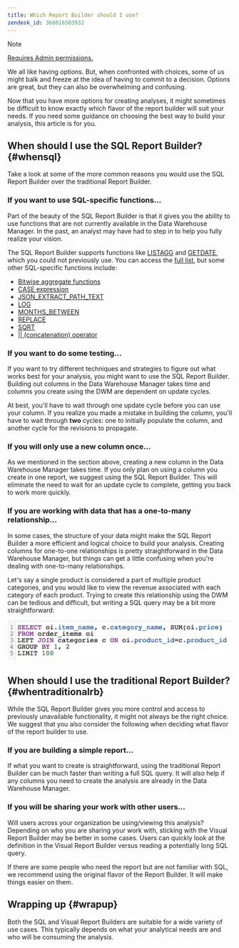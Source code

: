 ```yaml
---
title: Which Report Builder should I use?
zendesk_id: 360016503932
---
```


>[!NOTE]
>
>[Requires Admin permissions.](../../administrator/user-management/user-management.md)

We all like having options. But, when confronted with choices, some of us might balk and freeze at the idea of having to commit to a decision. Options are great, but they can also be overwhelming and confusing.

Now that you have more options for creating analyses, it might sometimes be difficult to know exactly which flavor of the report builder will suit your needs. If you need some guidance on choosing the best way to build your analysis, this article is for you.

## When should I use the SQL Report Builder? {#whensql}

Take a look at some of the more common reasons you would use the SQL Report Builder over the traditional Report Builder.

### If you want to use SQL-specific functions…

Part of the beauty of the SQL Report Builder is that it gives you the ability to use functions that are not currently available in the Data Warehouse Manager. In the past, an analyst may have had to step in to help you fully realize your vision.

The SQL Report Builder supports functions like [LISTAGG](https://docs.aws.amazon.com/redshift/latest/dg/r_LISTAGG.html) and [GETDATE](https://docs.aws.amazon.com/redshift/latest/dg/r_GETDATE.html), which you could not previously use. You can access the [full list](https://docs.aws.amazon.com/redshift/latest/dg/c_SQL_functions.html), but some other SQL-specific functions include:

* [Bitwise aggregate functions](https://docs.aws.amazon.com/redshift/latest/dg/c_bitwise_aggregate_functions.html)
* [CASE expression](https://docs.aws.amazon.com/redshift/latest/dg/r_CASE_function.html)
* [JSON_EXTRACT_PATH_TEXT](https://docs.aws.amazon.com/redshift/latest/dg/JSON_EXTRACT_PATH_TEXT.html)
* [LOG](https://docs.aws.amazon.com/redshift/latest/dg/r_LOG.html)
* [MONTHS_BETWEEN](https://docs.aws.amazon.com/redshift/latest/dg/r_MONTHS_BETWEEN_function.html)
* [REPLACE](https://docs.aws.amazon.com/redshift/latest/dg/r_REPLACE.html)
* [SQRT](https://docs.aws.amazon.com/redshift/latest/dg/r_SQRT.html)
* [&#124;&#124; (concatenation) operator](https://docs.aws.amazon.com/redshift/latest/dg/r_concat_op.html)

### If you want to do some testing…

If you want to try different techniques and strategies to figure out what works best for your analysis, you might want to use the SQL Report Builder. Building out columns in the Data Warehouse Manager takes time and columns you create using the DWM are dependent on update cycles.

At best, you'll have to wait through one update cycle before you can use your column. If you realize you made a mistake in building the column, you'll have to wait through **two** cycles: one to initially populate the column, and another cycle for the revisions to propagate.

### If you will only use a new column once…

As we mentioned in the section above, creating a new column in the Data Warehouse Manager takes time. If you only plan on using a column you create in one report, we suggest using the SQL Report Builder. This will eliminate the need to wait for an update cycle to complete, getting you back to work more quickly.

### If you are working with data that has a one-to-many relationship…

In some cases, the structure of your data might make the SQL Report Builder a more efficient and logical choice to build your analysis. Creating columns for one-to-one relationships is pretty straightforward in the Data Warehouse Manager, but things can get a little confusing when you're dealing with one-to-many relationships.

Let's say a single product is considered a part of multiple product categories, and you would like to view the revenue associated with each category of each product. Trying to create this relationship using the DWM can be tedious and difficult, but writing a SQL query may be a bit more straightforward:

![](../../assets/When_should_I_use_the_RB_2.png)

## When should I use the traditional Report Builder? {#whentraditionalrb}

While the SQL Report Builder gives you more control and access to previously unavailable functionality, it might not always be the right choice. We suggest that you also consider the following when deciding what flavor of the report builder to use.

### If you are building a simple report…

If what you want to create is straightforward, using the traditional Report Builder can be much faster than writing a full SQL query. It will also help if any columns you need to create the analysis are already in the Data Warehouse Manager.

### If you will be sharing your work with other users…

Will users across your organization be using/viewing this analysis? Depending on who you are sharing your work with, sticking with the Visual Report Builder may be better in some cases. Users can quickly look at the definition in the Visual Report Builder versus reading a potentially long SQL query.

If there are some people who need the report but are not familiar with SQL, we recommend using the original flavor of the Report Builder. It will make things easier on them.

## Wrapping up {#wrapup}

Both the SQL and Visual Report Builders are suitable for a wide variety of use cases. This typically depends on what your analytical needs are and who will be consuming the analysis.
